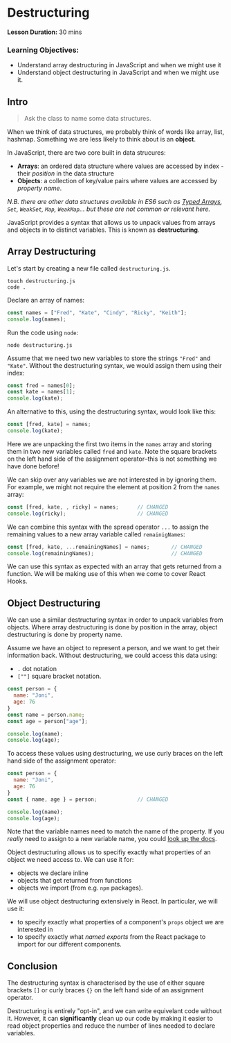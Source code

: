 # Destructuring
**Lesson Duration:** 30 mins

### Learning Objectives:

- Understand array destructuring in JavaScript and when we might use it
- Understand object destructuring in JavaScript and when we might use it.

## Intro

> Ask the class to name some data structures.

When we think of data structures, we probably think of words like array, list, hashmap. Something we are less likely to think about is an **object**.

In JavaScript, there are two core built in data strucures:
- **Arrays**: an ordered data structure where values are accessed by index - their *position* in the data structure
- **Objects**: a collection of key/value pairs where values are accessed by *property name*.

*N.B. there are other data structures available in ES6 such as [Typed Arrays](https://developer.mozilla.org/en-US/docs/Web/JavaScript/Typed_arrays), `Set`, `WeakSet`, `Map`, `WeakMap`... but these are not common or relevant here.*

JavaScript provides a syntax that allows us to unpack values from arrays and objects in to distinct variables. This is known as **destructuring**.

## Array Destructuring

Let's start by creating a new file called `destructuring.js`.

```shell
touch destructuring.js
code .
```

Declare an array of names:

```javascript
const names = ["Fred", "Kate", "Cindy", "Ricky", "Keith"];
console.log(names);
```

Run the code using `node`:

```shell
node destructuring.js
```

Assume that we need two new variables to store the strings `"Fred"` and `"Kate"`. Without the destructuring syntax, we would assign them using their index:
```javascript
const fred = names[0];
const kate = names[1];
console.log(kate);
```

An alternative to this, using the destructuring syntax, would look like this:

```javascript
const [fred, kate] = names;
console.log(kate);
```

Here we are unpacking the first two items in the `names` array and storing them in two new variables called `fred` and `kate`. Note the square brackets on the left hand side of the assignment operator–this is not something we have done before!

We can skip over any variables we are not interested in by ignoring them. For example, we might not require the element at position 2 from the `names` array:

```javascript
const [fred, kate, , ricky] = names;      // CHANGED
console.log(ricky);                       // CHANGED
```

We can combine this syntax with the spread operator `...` to assign the remaining values to a new array variable called `remainigNames`:

```javascript
const [fred, kate, ...remainingNames] = names;       // CHANGED
console.log(remainingNames);                         // CHANGED
```

We can use this syntax as expected with an array that gets returned from a function. We will be making use of this when we come to cover React Hooks.



## Object Destructuring

We can use a similar destructuring syntax in order to unpack variables from objects. Where array destructuring is done by position in the array, object destructuring is done by property name.

Assume we have an object to represent a person, and we want to get their information back. Without destructuring, we could access this data using:
- `.` dot notation
- `[""]` square bracket notation.

```javascript
const person = {
  name: "Joni",
  age: 76
}
const name = person.name;
const age = person["age"];

console.log(name);
console.log(age);
```

To access these values using destructuring, we use curly braces on the left hand side of the assignment operator:

```javascript
const person = {
  name: "Joni",
  age: 76
}
const { name, age } = person;             // CHANGED

console.log(name);
console.log(age);
```

Note that the variable names need to match the name of the property. If you *really* need to assign to a new variable name, you could [look up the docs](https://developer.mozilla.org/en-US/docs/Web/JavaScript/Reference/Operators/Destructuring_assignment#Assigning_to_new_variable_names).

Object destructuring allows us to specifiy exactly what properties of an object we need access to. We can use it for:
- objects we declare inline 
- objects that get returned from functions
- objects we import (from e.g. `npm` packages).

We will use object destructuring extensively in React. In particular, we will use it:
- to specify exactly what properties of a component's `props` object we are interested in
- to specify exactly what *named exports* from the React package to import for our different components.


## Conclusion

The destructuring syntax is characterised by the use of either square brackets `[]` or curly braces `{}` on the left hand side of an assignment operator.

Destructuring is entirely "opt-in", and we can write equivelant code without it. However, it can **significantly** clean up our code by making it easier to read object properties and reduce the number of lines needed to declare variables.